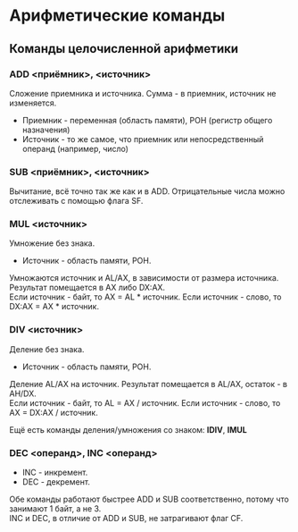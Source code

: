 # Арифметические команды

## Команды целочисленной арифметики

### ADD <приёмник>, <источник>

Сложение приемника и источника. Сумма - в приемник, источник не изменяется.

* Приемник - переменная (область памяти), РОН (регистр общего назначения)
* Источник - то же самое, что приемник или непосредственный операнд (например, число)

### SUB <приёмник>, <источник>

Вычитание, всё точно так же как и в ADD. Отрицательные числа можно отслеживать с помощью флага SF.

### MUL <источник>

Умножение без знака.

* Источник - область памяти, РОН.

Умножаются источник и AL/AX, в зависимости от размера источника. Результат помещается в AX либо DX:AX.  
Если источник - байт, то AX = AL * источник. Если источник - слово, то DX:AX = AX * источник.

### DIV <источник>

Деление без знака.

* Источник - область памяти, РОН.

Деление AL/AX на источник. Результат помещается в AL/AX, остаток - в AH/DX.  
Если источник - байт, то AL = AX / источник. Если источник - слово, то AX = DX:AX / источник.

Ещё есть команды деления/умножения со знаком: **IDIV**, **IMUL**

### DEC <операнд>, INC <операнд>

* INC - инкремент.
* DEC - декремент.

Обе команды работают быстрее ADD и SUB соответственно, потому что занимают 1 байт, а не 3.  
INC и DEC, в отличие от ADD и SUB, не затрагивают флаг CF.
